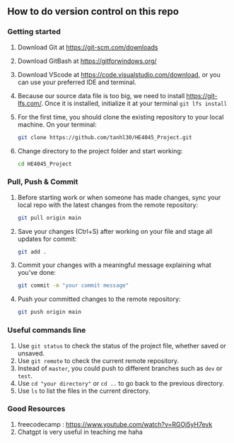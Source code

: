 ## How to do version control on this repo

### Getting started
1. Download Git at https://git-scm.com/downloads
2. Download GitBash at https://gitforwindows.org/
3. Download VScode at https://code.visualstudio.com/download, or you can use your preferred IDE and terminal.
4. Because our source data file is too big, we need to install https://git-lfs.com/. Once it is installed, initialize it at your terminal `git lfs install`
5. For the first time, you should clone the existing repository to your local machine. On your terminal:

    ```bash
    git clone https://github.com/tanhl30/HE4045_Project.git
    ```

6. Change directory to the project folder and start working:

    ```bash
    cd HE4045_Project
    ```

### Pull, Push & Commit
1. Before starting work or when someone has made changes, sync your local repo with the latest changes from the remote repository:

    ```bash
    git pull origin main
    ```

2. Save your changes (Ctrl+S) after working on your file and stage all updates for commit:

    ```bash
    git add .
    ```

3. Commit your changes with a meaningful message explaining what you've done:

    ```bash
    git commit -m "your commit message"
    ```

4. Push your committed changes to the remote repository:

    ```bash
    git push origin main
    ```

### Useful commands line 
1. Use `git status` to check the status of the project file, whether saved or unsaved.
2. Use `git remote` to check the current remote repository.
3. Instead of `master`, you could push to different branches such as `dev` or `test`.
4. Use `cd "your directory"` or `cd ..` to go back to the previous directory.
5. Use `ls` to list the files in the current directory.

### Good Resources
1. freecodecamp : https://www.youtube.com/watch?v=RGOj5yH7evk
2. Chatgpt is very useful in teaching me haha